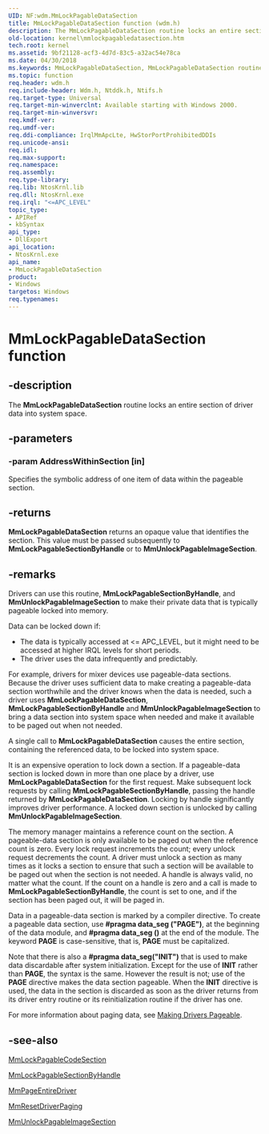 ```yaml
---
UID: NF:wdm.MmLockPagableDataSection
title: MmLockPagableDataSection function (wdm.h)
description: The MmLockPagableDataSection routine locks an entire section of driver data into system space.
old-location: kernel\mmlockpagabledatasection.htm
tech.root: kernel
ms.assetid: 9bf21128-acf3-4d7d-83c5-a32ac54e78ca
ms.date: 04/30/2018
ms.keywords: MmLockPagableDataSection, MmLockPagableDataSection routine [Kernel-Mode Driver Architecture], k106_05a47a6d-54f2-48d3-abba-ba3864aaa94b.xml, kernel.mmlockpagabledatasection, wdm/MmLockPagableDataSection
ms.topic: function
req.header: wdm.h
req.include-header: Wdm.h, Ntddk.h, Ntifs.h
req.target-type: Universal
req.target-min-winverclnt: Available starting with Windows 2000.
req.target-min-winversvr: 
req.kmdf-ver: 
req.umdf-ver: 
req.ddi-compliance: IrqlMmApcLte, HwStorPortProhibitedDDIs
req.unicode-ansi: 
req.idl: 
req.max-support: 
req.namespace: 
req.assembly: 
req.type-library: 
req.lib: NtosKrnl.lib
req.dll: NtosKrnl.exe
req.irql: "<=APC_LEVEL"
topic_type:
- APIRef
- kbSyntax
api_type:
- DllExport
api_location:
- NtosKrnl.exe
api_name:
- MmLockPagableDataSection
product:
- Windows
targetos: Windows
req.typenames: 
---
```


# MmLockPagableDataSection function


## -description


The <b>MmLockPagableDataSection</b> routine locks an entire section of driver data into system space.


## -parameters




### -param AddressWithinSection [in]

Specifies the symbolic address of one item of data within the pageable section.


## -returns



<b>MmLockPagableDataSection</b> returns an opaque value that identifies the section. This value must be passed subsequently to <b>MmLockPagableSectionByHandle</b> or to <b>MmUnlockPagableImageSection</b>.




## -remarks



Drivers can use this routine, <b>MmLockPagableSectionByHandle</b>, and <b>MmUnlockPagableImageSection</b> to make their private data that is typically pageable locked into memory.

Data can be locked down if:

<ul>
<li>
The data is typically accessed at &lt;= APC_LEVEL, but it might need to be accessed at higher IRQL levels for short periods. 

</li>
<li>
The driver uses the data infrequently and predictably. 

</li>
</ul>
For example, drivers for mixer devices use pageable-data sections. Because the driver uses sufficient data to make creating a pageable-data section worthwhile and the driver knows when the data is needed, such a driver uses <b>MmLockPagableDataSection</b>,  <b>MmLockPagableSectionByHandle</b> and <b>MmUnlockPagableImageSection</b> to bring a data section into system space when needed and make it available to be paged out when not needed.

A single call to <b>MmLockPagableDataSection</b> causes the entire section, containing the referenced data, to be locked into system space.

It is an expensive operation to lock down a section. If a pageable-data section is locked down in more than one place by a driver, use <b>MmLockPagableDataSection</b> for the first request. Make subsequent lock requests by calling <b>MmLockPagableSectionByHandle</b>, passing the handle returned by <b>MmLockPagableDataSection</b>. Locking by handle significantly improves driver performance. A locked down section is unlocked by calling <b>MmUnlockPagableImageSection</b>.

The memory manager maintains a reference count on the section. A pageable-data section is only available to be paged out when the reference count is zero. Every lock request increments the count; every unlock request decrements the count. A driver must unlock a section as many times as it locks a section to ensure that such a section will be available to be paged out when the section is not needed. A handle is always valid, no matter what the count. If the count on a handle is zero and a call is made to <b>MmLockPagableSectionByHandle</b>, the count is set to one, and if the section has been paged out, it will be paged in.

Data in a pageable-data section is marked by a compiler directive. To create a pageable data section, use <b>#pragma data_seg ("PAGE")</b>, at the beginning of the data module, and <b>#pragma data_seg ()</b> at the end of the module. The keyword <b>PAGE</b> is case-sensitive, that is, <b>PAGE</b> must be capitalized.

Note that there is also a <b>#pragma data_seg("INIT")</b> that is used to make data discardable after system initialization. Except for the use of <b>INIT</b> rather than <b>PAGE</b>, the syntax is the same. However the result is not; use of the <b>PAGE</b> directive makes the data section pageable. When the <b>INIT</b> directive is used, the data in the section is discarded as soon as the driver returns from its driver entry routine or its reinitialization routine if the driver has one.

For more information about paging data, see <a href="https://msdn.microsoft.com/library/windows/hardware/ff554346">Making Drivers Pageable</a>. 




## -see-also




<a href="https://msdn.microsoft.com/library/windows/hardware/ff554601">MmLockPagableCodeSection</a>



<a href="https://msdn.microsoft.com/library/windows/hardware/ff554610">MmLockPagableSectionByHandle</a>



<a href="https://msdn.microsoft.com/library/windows/hardware/ff554650">MmPageEntireDriver</a>



<a href="https://msdn.microsoft.com/library/windows/hardware/ff554680">MmResetDriverPaging</a>



<a href="https://msdn.microsoft.com/library/windows/hardware/ff556377">MmUnlockPagableImageSection</a>
 

 

